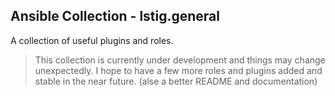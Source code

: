 Ansible Collection - lstig.general
---

A collection of useful plugins and roles.

> This collection is currently under development and things may change unexpectedly. I hope to have a few more roles and plugins added and stable in the near future. (alse a better README and documentation)